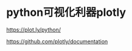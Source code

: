 python可视化利器plotly
=====================

https://plot.ly/python/

https://github.com/plotly/documentation

